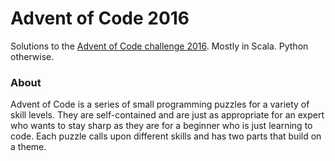 # Advent of Code 2016

Solutions to the [Advent of Code challenge 2016](http://adventofcode.com/2016). Mostly in Scala. Python otherwise.

### About
Advent of Code is a series of small programming puzzles for a variety of skill levels. They are self-contained and are just as appropriate for an expert who wants to stay sharp as they are for a beginner who is just learning to code. Each puzzle calls upon different skills and has two parts that build on a theme.
